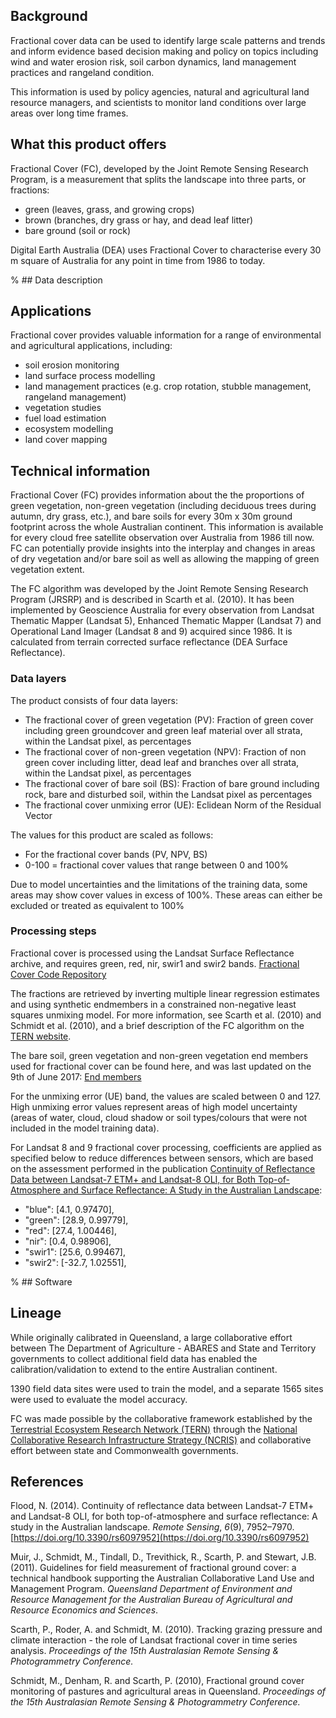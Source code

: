 ## Background

Fractional cover data can be used to identify large scale patterns and trends and inform evidence based decision making and policy on topics including wind and water erosion risk, soil carbon dynamics, land management practices and rangeland condition.

This information is used by policy agencies, natural and agricultural land resource managers, and scientists to monitor land conditions over large areas over long time frames.

## What this product offers

Fractional Cover (FC), developed by the Joint Remote Sensing Research Program, is a measurement that splits the landscape into three parts, or fractions:
* green (leaves, grass, and growing crops)
* brown (branches, dry grass or hay, and dead leaf litter)
* bare ground (soil or rock)

Digital Earth Australia (DEA) uses Fractional Cover to characterise every 30 m square of Australia for any point in time from 1986 to today.

% ## Data description

## Applications

Fractional cover provides valuable information for a range of environmental and agricultural applications, including:
* soil erosion monitoring
* land surface process modelling
* land management practices (e.g. crop rotation, stubble management, rangeland management)
* vegetation studies
* fuel load estimation
* ecosystem modelling
* land cover mapping

## Technical information

Fractional Cover (FC) provides information about the the proportions of green vegetation, non-green vegetation (including deciduous trees during autumn, dry grass, etc.), and bare soils for every 30m x 30m ground footprint across the whole Australian continent. This information is available for every cloud free satellite observation over Australia from 1986 till now. FC can potentially provide insights into the interplay and changes in areas of dry vegetation and/or bare soil as well as allowing the mapping of green vegetation extent.

The FC algorithm was developed by the Joint Remote Sensing Research Program (JRSRP) and is described in Scarth et al. (2010). It has been implemented by Geoscience Australia for every observation from Landsat Thematic Mapper (Landsat 5), Enhanced Thematic Mapper (Landsat 7) and Operational Land Imager (Landsat 8 and 9) acquired since 1986. It is calculated from terrain corrected surface reflectance (DEA Surface Reflectance).

### Data layers

The product consists of four data layers:
* The fractional cover of green vegetation (PV): Fraction of green cover including green groundcover and green leaf material over all strata, within the Landsat pixel, as percentages
* The fractional cover of non-green vegetation (NPV): Fraction of non green cover including litter, dead leaf and branches over all strata, within the Landsat pixel, as percentages
* The fractional cover of bare soil (BS): Fraction of bare ground including rock, bare and disturbed soil, within the Landsat pixel as percentages
* The fractional cover unmixing error (UE): Eclidean Norm of the Residual Vector

The values for this product are scaled as follows:  
* For the fractional cover bands (PV, NPV, BS)  
* 0-100 = fractional cover values that range between 0 and 100%

Due to model uncertainties and the limitations of the training data, some areas may show cover values in excess of 100%.  These areas can either be excluded or treated as equivalent to 100%

### Processing steps

Fractional cover is processed using the Landsat Surface Reflectance archive, and requires green, red, nir, swir1 and swir2 bands. [Fractional Cover Code Repository](https://github.com/GeoscienceAustralia/fc/tree/master) 
 
The fractions are retrieved by inverting multiple linear regression estimates and using synthetic endmembers in a constrained non-negative least squares unmixing model. For more information, see Scarth et al. (2010) and Schmidt et al. (2010), and a brief description of the FC algorithm on the [TERN website](https://portal.tern.org.au/metadata/22026).

The bare soil, green vegetation and non-green vegetation end members used for fractional cover can be found here, and was last updated on the 9th of June 2017:  [End members](https://github.com/GeoscienceAustralia/fc/blob/93f66062df0c5110b49d4ae444d726a90619c9fd/fc/endmembers.py#L51)

For the unmixing error (UE) band, the values are scaled between 0 and 127. High unmixing error values represent areas of high model uncertainty (areas of water, cloud, cloud shadow or soil types/colours that were not included in the model training data).

For Landsat 8 and 9 fractional cover processing, coefficients are applied as specified below to reduce differences between sensors, which are based on the assessment performed in the publication [Continuity of Reflectance Data between Landsat-7 ETM+ and Landsat-8 OLI, for Both Top-of-Atmosphere and Surface Reflectance: A Study in the Australian Landscape](https://www.mdpi.com/2072-4292/6/9/7952):
* "blue": [4.1, 0.97470],
* "green": [28.9, 0.99779],
* "red": [27.4, 1.00446],
* "nir": [0.4, 0.98906],
* "swir1": [25.6, 0.99467],
* "swir2": [-32.7, 1.02551],

% ## Software

## Lineage

While originally calibrated in Queensland, a large collaborative effort between The Department of Agriculture - ABARES and State and Territory governments to collect additional field data has enabled the calibration/validation to extend to the entire Australian continent.

1390 field data sites were used to train the model, and a separate 1565 sites were used to evaluate the model accuracy.

FC was made possible by the collaborative framework established by the [Terrestrial Ecosystem Research Network (TERN)](http://www.tern.org.au) through the [National Collaborative Research Infrastructure Strategy (NCRIS)](https://www.education.gov.au/national-collaborative-research-infrastructure-strategy-ncris) and collaborative effort between state and Commonwealth governments.

## References

Flood, N. (2014). Continuity of reflectance data between Landsat-7 ETM+ and Landsat-8 OLI, for both top-of-atmosphere and surface reflectance: A study in the Australian landscape. *Remote Sensing*, *6*(9), 7952–7970. [https://doi.org/10.3390/rs6097952](https://doi.org/10.3390/rs6097952)

Muir, J., Schmidt, M., Tindall, D., Trevithick, R., Scarth, P. and Stewart, J.B. (2011). Guidelines for field measurement of fractional ground cover: a technical handbook supporting the Australian Collaborative Land Use and Management Program. *Queensland* *Department of Environment and Resource Management for the Australian Bureau of* *Agricultural and Resource Economics and Sciences*. 

Scarth, P., Roder, A. and Schmidt, M. (2010). Tracking grazing pressure and climate interaction - the role of Landsat fractional cover in time series analysis. *Proceedings of the 15th Australasian Remote Sensing & Photogrammetry Conference.*

Schmidt, M., Denham, R. and Scarth, P. (2010), Fractional ground cover monitoring of pastures and agricultural areas in Queensland. *Proceedings of the 15th Australasian Remote Sensing & Photogrammetry Conference.*

